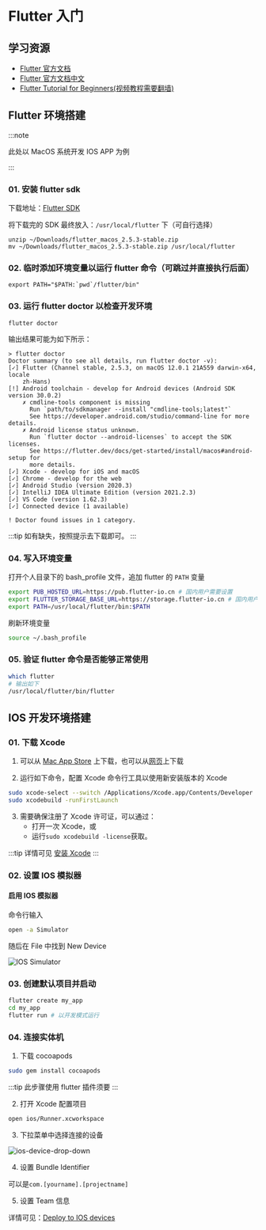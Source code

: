 # Flutter 入门

## 学习资源

- [Flutter 官方文档](https://docs.flutter.dev/)
- [Flutter 官方文档中文](https://flutter.cn/docs)
- [Flutter Tutorial for Beginners(视频教程需要翻墙)](https://www.youtube.com/playlist?list=PL4cUxeGkcC9jLYyp2Aoh6hcWuxFDX6PBJ)

## Flutter 环境搭建

:::note

此处以 MacOS 系统开发 IOS APP 为例

:::

### 01. 安装 flutter sdk

下载地址：[Flutter SDK](https://docs.flutter.dev/get-started/install/macos)

将下载完的 SDK 最终放入：`/usr/local/flutter` 下（可自行选择）

```shell
unzip ~/Downloads/flutter_macos_2.5.3-stable.zip
mv ~/Downloads/flutter_macos_2.5.3-stable.zip /usr/local/flutter
```

### 02. 临时添加环境变量以运行 flutter 命令（可跳过并直接执行后面）

```shell
export PATH="$PATH:`pwd`/flutter/bin"
```

### 03. 运行 flutter doctor 以检查开发环境

```shell
flutter doctor
```

输出结果可能为如下所示：

```shell
> flutter doctor
Doctor summary (to see all details, run flutter doctor -v):
[✓] Flutter (Channel stable, 2.5.3, on macOS 12.0.1 21A559 darwin-x64, locale
    zh-Hans)
[!] Android toolchain - develop for Android devices (Android SDK version 30.0.2)
    ✗ cmdline-tools component is missing
      Run `path/to/sdkmanager --install "cmdline-tools;latest"`
      See https://developer.android.com/studio/command-line for more details.
    ✗ Android license status unknown.
      Run `flutter doctor --android-licenses` to accept the SDK licenses.
      See https://flutter.dev/docs/get-started/install/macos#android-setup for
      more details.
[✓] Xcode - develop for iOS and macOS
[✓] Chrome - develop for the web
[✓] Android Studio (version 2020.3)
[✓] IntelliJ IDEA Ultimate Edition (version 2021.2.3)
[✓] VS Code (version 1.62.3)
[✓] Connected device (1 available)

! Doctor found issues in 1 category.
```

:::tip
如有缺失，按照提示去下载即可。
:::

### 04. 写入环境变量

打开个人目录下的 bash_profile 文件，追加 flutter 的 `PATH` 变量

```bash title="~/.bash_profile"
export PUB_HOSTED_URL=https://pub.flutter-io.cn # 国内用户需要设置
export FLUTTER_STORAGE_BASE_URL=https://storage.flutter-io.cn # 国内用户需要设置
export PATH=/usr/local/flutter/bin:$PATH
```

刷新环境变量

```bash
source ~/.bash_profile
```

### 05. 验证 flutter 命令是否能够正常使用

```bash {3}
which flutter
# 输出如下
/usr/local/flutter/bin/flutter
```

## IOS 开发环境搭建

### 01. 下载 Xcode

1. 可以从 [Mac App Store](https://itunes.apple.com/us/app/xcode/id497799835) 上下载，也可以从[网页](https://developer.apple.com/xcode/)上下载

2. 运行如下命令，配置 Xcode 命令行工具以使用新安装版本的 Xcode

```bash
sudo xcode-select --switch /Applications/Xcode.app/Contents/Developer
sudo xcodebuild -runFirstLaunch
```

3. 需要确保注册了 Xcode 许可证，可以通过：
   - 打开一次 Xcode，或
   - 运行`sudo xcodebuild -license`获取。

:::tip
详情可见 [安装 Xcode](https://docs.flutter.dev/get-started/install/macos#install-xcode)
:::

### 02. 设置 IOS 模拟器

#### 启用 IOS 模拟器

命令行输入

```bash
open -a Simulator
```

随后在 File 中找到 New Device

![IOS Simulator](https://jzhmcoo1-1258918430.cos.ap-shanghai.myqcloud.com/markdown/20211128104030-IOS-Simulator.png)

### 03. 创建默认项目并启动

```bash
flutter create my_app
cd my_app
flutter run # 以开发模式运行
```

### 04. 连接实体机

1. 下载 cocoapods

```bash
sudo gem install cocoapods
```

:::tip
此步骤使用 flutter 插件须要
:::

2. 打开 Xcode 配置项目

```bash
open ios/Runner.xcworkspace
```

3. 下拉菜单中选择连接的设备

![ios-device-drop-down](https://jzhmcoo1-1258918430.cos.ap-shanghai.myqcloud.com/markdown/20211128105214-device-drop-down.png)

4. 设置 Bundle Identifier

可以是`com.[yourname].[projectname]`

5. 设置 Team 信息

详情可见：[Deploy to IOS devices](https://docs.flutter.dev/get-started/install/macos#deploy-to-ios-devices)
